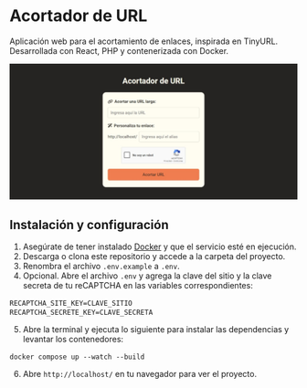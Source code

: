 # Acortador de URL

Aplicación web para el acortamiento de enlaces, inspirada en TinyURL. Desarrollada con React, PHP y contenerizada con Docker.

![Captura de pantalla de la aplicación web](/screenshot.png)

## Instalación y configuración

1. Asegúrate de tener instalado [Docker](https://www.docker.com/products/docker-desktop/) y que el servicio esté en ejecución.
2. Descarga o clona este repositorio y accede a la carpeta del proyecto.
3. Renombra el archivo `.env.example` a `.env`.
4. Opcional. Abre el archivo `.env` y agrega la clave del sitio y la clave secreta de tu reCAPTCHA en las variables correspondientes:

```
RECAPTCHA_SITE_KEY=CLAVE_SITIO
RECAPTCHA_SECRETE_KEY=CLAVE_SECRETA
```

5. Abre la terminal y ejecuta lo siguiente para instalar las dependencias y levantar los contenedores:

```
docker compose up --watch --build
```

6. Abre `http://localhost/` en tu navegador para ver el proyecto.
